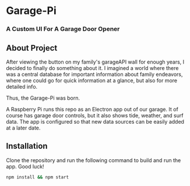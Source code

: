 # Garage-Pi

### A Custom UI For A Garage Door Opener

## About Project

After viewing the button on my family's garageAPI wall for enough years, I decided to finally do something about it. I 
imagined a world where there was a central database for important information about family endeavors, where one could go
for quick information at a glance, but also for more detailed info.

Thus, the Garage-Pi was born.

A Raspberry Pi runs this repo as an Electron app out of our garage. It of course has garage door controls, but it also 
shows tide, weather, and surf data. The app is configured so that new data sources can be easily added at a later date.

## Installation

Clone the repository and run the following command to build and run the app. Good luck!

```bash
npm install && npm start
```
